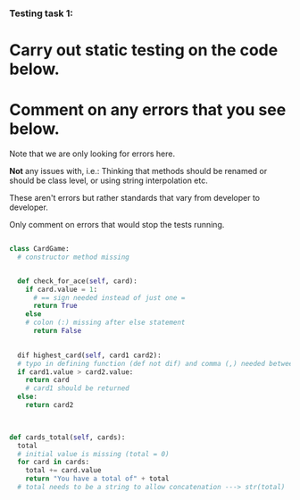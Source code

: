### Testing task 1:

# Carry out static testing on the code below.
# Comment on any errors that you see below.

Note that we are only looking for errors here.

**Not** any issues with, i.e.: 
Thinking that methods should be renamed or should be class level, or using string interpolation etc. 

These aren't errors but rather standards that vary from developer to developer. 

Only comment on errors that would stop the tests running.

```python

class CardGame:
  # constructor method missing 


  def check_for_ace(self, card):
    if card.value = 1:
      # == sign needed instead of just one =
      return True
    else
    # colon (:) missing after else statement
      return False
   

  dif highest_card(self, card1 card2):
  # typo in defining function (def not dif) and comma (,) needed between paramenters card1 and card2
  if card1.value > card2.value:
    return card
    # card1 should be returned
  else:
    return card2
  


def cards_total(self, cards):
  total
  # initial value is missing (total = 0)
  for card in cards:
    total += card.value
    return "You have a total of" + total
  # total needs to be a string to allow concatenation ---> str(total)
  
```

